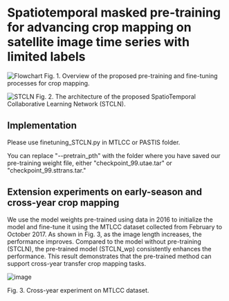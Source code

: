 # Spatiotemporal masked pre-training for advancing crop mapping on satellite image time series with limited labels



![Flowchart](https://github.com/user-attachments/assets/7bb996a7-7602-432f-be50-44f9116d33be)
Fig. 1. Overview of the proposed pre-training and fine-tuning processes for crop mapping.

![STCLN](https://github.com/user-attachments/assets/49e9065c-d8ac-4d8d-b2ca-499e591277ad)
Fig. 2. The architecture of the proposed SpatioTemporal Collaborative Learning Network (STCLN).

## Implementation
Please use finetuning_STCLN.py in MTLCC or PASTIS folder.

You can replace "--pretrain_pth" with the folder where you have saved our pre-training weight file, either "checkpoint_99.utae.tar" or "checkpoint_99.sttrans.tar."

## Extension experiments on early-season and cross-year crop mapping
We use the model weights pre-trained using data in 2016 to initialize the model and fine-tune it using the MTLCC dataset collected from February to October 2017. As shown in Fig. 3, as the image length increases, the performance improves. Compared to the model without pre-training (STCLN), the pre-trained model (STCLN_wp) consistently enhances the performance. This result demonstrates that the pre-trained method can support cross-year transfer crop mapping tasks. 


![image](https://github.com/user-attachments/assets/8a4574ff-a1ea-49a7-8c87-85b9ea5704e1)

Fig. 3. Cross-year experiment on MTLCC dataset.

